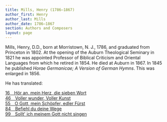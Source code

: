 ```yaml
---
title: Mills, Henry (1786–1867)
author_first: Henry 
author_last: Mills
author_date: 1786–1867
section: Authors and Composers
layout: page
---
```


Mills, Henry, D.D., born at Morristown, N. J., 1786, and graduated from Princeton in 1802. At the opening of the Auburn Theological Seminary in 1821 he was appointed Professor of Biblical Criticism and Oriental Languages from which he retired in 1854. He died at Auburn in 1867. In 1845 he published *Horae Germanicae; A Version of German Hymns*. This was enlarged in 1856.

He has translated: 

[16&emsp;Hör an, mein Herz, die sieben Wort](/hymns/016)  
[46&emsp;Voller wunder, Voller Kunst](/hymns/046)  
[55 O Gott, mein Schöpfer, edler Fürst](/hymns/055)  
[84&emsp;Befiehl du deine Wege](/hymns/084)  
[99 Sollt' ich meinem Gott nicht singen](/hymns/099)  

